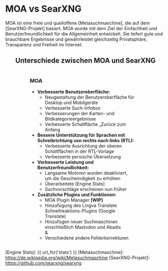 
# MOA vs SearXNG

MOA ist eine freie und quelloffene [Metasuchmaschine], die auf dem [SearXNG-Projekt] basiert. MOA wurde mit dem Ziel der Einfachheit und Benutzerfreundlichkeit für die Allgemeinheit entwickelt. Sie liefert gute und brauchbare Ergebnisse und gewährleistet gleichzeitig Privatsphäre, Transparenz und Freiheit im Internet.

<style>
  .container {
    display: grid;
    grid-template-columns: repeat(2, 1fr);
    width: 80%;
    min-width: 350px;
    max-width: 1200px;
    margin: auto;
  }
  .container > div.moa {
    padding-right: 20px;
  }
  .container > div.local {
    border-left: 1px solid #ccc;
    padding-left: 20px;
  }
  .container > div.local:has(p > template.hide) {
    display: none;
  }
  .container > div.moa > span > h3:has(template.hide) {
    display: none;
  }
  @media (max-width: 800px) {
    .container {
      grid-template-columns: 1fr;
    }
    .container > div.local {
      border-left: 0px;
      padding-right: 20px;
    }
    .container > div.moa {
      padding-left: 20px;
    }
  }
  .container:has(div.local > p template.hide) {
    grid-template-columns: 1fr;
    width: 50%;
  }
</style>
<div style="text-align: center;">
  <h2>Unterschiede zwischen MOA und SearXNG</h2>
</div>

<div class="container">

<div class="moa">

<h3>MOA<template {{ "class='hide'" if get_setting('instance_customization.markdown', '') == '' else '' }}></template></h3>

- **Verbesserte Benutzeroberfläche:**
  - Neugestaltung der Benutzeroberfläche für Desktop und Mobilgeräte
  - Verbesserte Such-Infobox
  - Verbesserungen der Karten- und Bildkategorieergebnisse
  - Verbesserte Schaltfläche „Zurück zum Anfang
- **Bessere Unterstützung für Sprachen mit Schreibrichtung von rechts nach links (RTL):**
  - Verbesserte Ausrichtung der oberen Schaltflächen in der RTL-Vorlage
  - Verbesserte persische Übersetzung
- **Verbesserte Leistung und Benutzerfreundlichkeit:**
  - Langsame Motoren wurden deaktiviert, um die Geschwindigkeit zu erhöhen
  - Überarbeitete [Engine Stats]
  - Suchvorschläge erscheinen nun früher
- **Zusätzliche Plugins und Funktionen:**
  - MOA Plugin Manager **[WIP]**
  - Hinzufügung des Lingva Translate Schnellreaktions-Plugins (Google Translate)
  - Hinzufügen neuer Suchmaschinen einschließlich Mastodon und Abadis
<br>  &
  - Verschiedene andere Fehlerkorrekturen

</div>

<div class="local">

{{get_setting('instance_customization.markdown','<template class="hide"></template>')}}

</div>

</div>


[Public Instances]: https://searx.space/
[Engine Stats]: {{ url_for('stats') }}
[Metasuchmaschine]: https://de.wikipedia.org/wiki/Metasuchmaschine
[SearXNG-Projekt]: https://github.com/searxng/searxng